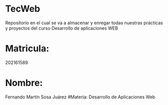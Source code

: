 # TecWeb
Repositorio en el cual se va a almacenar y enregar todas nuestras prácticas y proyectos del curso Desarrollo de aplicaciones WEB
# Matricula:
202161589 
# Nombre:
Fernando Martín Sosa Juárez
#Materia:
Desarrollo de Aplicaciones Web

